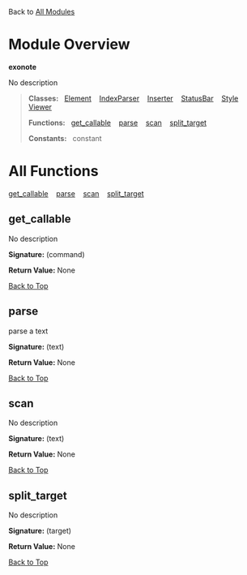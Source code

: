 Back to [All Modules](https://github.com/pyrustic/blob/master/docs/modules/README.md#readme)

# Module Overview

**exonote**
 
No description

> **Classes:** &nbsp; [Element](https://github.com/pyrustic/blob/master/docs/modules/content/exonote/content/classes/Element.md#class-element) &nbsp;&nbsp; [IndexParser](https://github.com/pyrustic/blob/master/docs/modules/content/exonote/content/classes/IndexParser.md#class-indexparser) &nbsp;&nbsp; [Inserter](https://github.com/pyrustic/blob/master/docs/modules/content/exonote/content/classes/Inserter.md#class-inserter) &nbsp;&nbsp; [StatusBar](https://github.com/pyrustic/blob/master/docs/modules/content/exonote/content/classes/StatusBar.md#class-statusbar) &nbsp;&nbsp; [Style](https://github.com/pyrustic/blob/master/docs/modules/content/exonote/content/classes/Style.md#class-style) &nbsp;&nbsp; [Viewer](https://github.com/pyrustic/blob/master/docs/modules/content/exonote/content/classes/Viewer.md#class-viewer)
>
> **Functions:** &nbsp; [get\_callable](#get_callable) &nbsp;&nbsp; [parse](#parse) &nbsp;&nbsp; [scan](#scan) &nbsp;&nbsp; [split\_target](#split_target)
>
> **Constants:** &nbsp; constant

# All Functions
[get\_callable](#get_callable) &nbsp;&nbsp; [parse](#parse) &nbsp;&nbsp; [scan](#scan) &nbsp;&nbsp; [split\_target](#split_target)

## get\_callable
No description



**Signature:** (command)





**Return Value:** None

[Back to Top](#module-overview)


## parse
parse a text



**Signature:** (text)





**Return Value:** None

[Back to Top](#module-overview)


## scan
No description



**Signature:** (text)





**Return Value:** None

[Back to Top](#module-overview)


## split\_target
No description



**Signature:** (target)





**Return Value:** None

[Back to Top](#module-overview)


